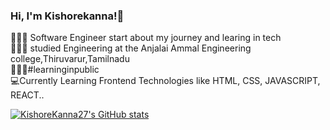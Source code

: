 ### Hi, I'm Kishorekanna!👋

👩🏻‍💻 Software Engineer start about my journey and learing in tech<br/>
👩🏻‍🎓 studied Engineering at the Anjalai Ammal Engineering college,Thiruvarur,Tamilnadu<br/>
🙇🏻‍♂️#learninginpublic <br/>
💻Currently Learning Frontend Technologies like HTML, CSS, JAVASCRIPT, REACT..

[![KishoreKanna27's GitHub stats](https://github-readme-stats.vercel.app/api?username=KishoreKanna27)](https://github.com/KishoreKanna27/github-readme-stats)
